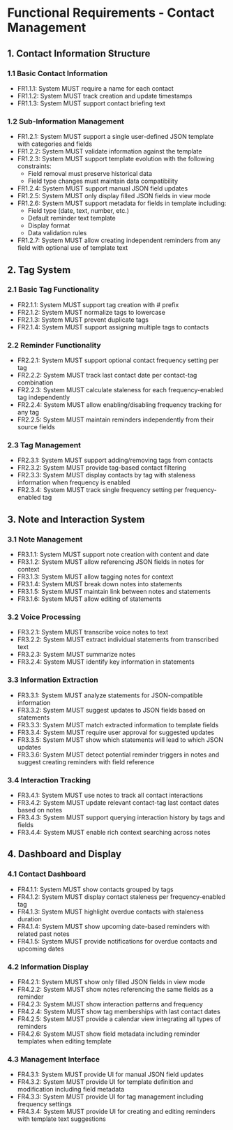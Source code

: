 # Functional Requirements - Contact Management

## 1. Contact Information Structure

### 1.1 Basic Contact Information
- FR1.1.1: System MUST require a name for each contact
- FR1.1.2: System MUST track creation and update timestamps
- FR1.1.3: System MUST support contact briefing text

### 1.2 Sub-Information Management
- FR1.2.1: System MUST support a single user-defined JSON template with categories and fields
- FR1.2.2: System MUST validate information against the template
- FR1.2.3: System MUST support template evolution with the following constraints:
  - Field removal must preserve historical data
  - Field type changes must maintain data compatibility
- FR1.2.4: System MUST support manual JSON field updates
- FR1.2.5: System MUST only display filled JSON fields in view mode
- FR1.2.6: System MUST support metadata for fields in template including:
  - Field type (date, text, number, etc.)
  - Default reminder text template
  - Display format
  - Data validation rules
- FR1.2.7: System MUST allow creating independent reminders from any field with optional use of template text

## 2. Tag System

### 2.1 Basic Tag Functionality
- FR2.1.1: System MUST support tag creation with # prefix
- FR2.1.2: System MUST normalize tags to lowercase
- FR2.1.3: System MUST prevent duplicate tags
- FR2.1.4: System MUST support assigning multiple tags to contacts

### 2.2 Reminder Functionality
- FR2.2.1: System MUST support optional contact frequency setting per tag
- FR2.2.2: System MUST track last contact date per contact-tag combination
- FR2.2.3: System MUST calculate staleness for each frequency-enabled tag independently
- FR2.2.4: System MUST allow enabling/disabling frequency tracking for any tag
- FR2.2.5: System MUST maintain reminders independently from their source fields

### 2.3 Tag Management
- FR2.3.1: System MUST support adding/removing tags from contacts
- FR2.3.2: System MUST provide tag-based contact filtering
- FR2.3.3: System MUST display contacts by tag with staleness information when frequency is enabled
- FR2.3.4: System MUST track single frequency setting per frequency-enabled tag

## 3. Note and Interaction System

### 3.1 Note Management
- FR3.1.1: System MUST support note creation with content and date
- FR3.1.2: System MUST allow referencing JSON fields in notes for context
- FR3.1.3: System MUST allow tagging notes for context
- FR3.1.4: System MUST break down notes into statements
- FR3.1.5: System MUST maintain link between notes and statements
- FR3.1.6: System MUST allow editing of statements

### 3.2 Voice Processing
- FR3.2.1: System MUST transcribe voice notes to text
- FR3.2.2: System MUST extract individual statements from transcribed text
- FR3.2.3: System MUST summarize notes
- FR3.2.4: System MUST identify key information in statements

### 3.3 Information Extraction
- FR3.3.1: System MUST analyze statements for JSON-compatible information
- FR3.3.2: System MUST suggest updates to JSON fields based on statements
- FR3.3.3: System MUST match extracted information to template fields
- FR3.3.4: System MUST require user approval for suggested updates
- FR3.3.5: System MUST show which statements will lead to which JSON updates
- FR3.3.6: System MUST detect potential reminder triggers in notes and suggest creating reminders with field reference

### 3.4 Interaction Tracking
- FR3.4.1: System MUST use notes to track all contact interactions
- FR3.4.2: System MUST update relevant contact-tag last contact dates based on notes
- FR3.4.3: System MUST support querying interaction history by tags and fields
- FR3.4.4: System MUST enable rich context searching across notes

## 4. Dashboard and Display

### 4.1 Contact Dashboard
- FR4.1.1: System MUST show contacts grouped by tags
- FR4.1.2: System MUST display contact staleness per frequency-enabled tag
- FR4.1.3: System MUST highlight overdue contacts with staleness duration
- FR4.1.4: System MUST show upcoming date-based reminders with related past notes
- FR4.1.5: System MUST provide notifications for overdue contacts and upcoming dates

### 4.2 Information Display
- FR4.2.1: System MUST show only filled JSON fields in view mode
- FR4.2.2: System MUST show notes referencing the same fields as a reminder
- FR4.2.3: System MUST show interaction patterns and frequency
- FR4.2.4: System MUST show tag memberships with last contact dates
- FR4.2.5: System MUST provide a calendar view integrating all types of reminders
- FR4.2.6: System MUST show field metadata including reminder templates when editing template

### 4.3 Management Interface
- FR4.3.1: System MUST provide UI for manual JSON field updates
- FR4.3.2: System MUST provide UI for template definition and modification including field metadata
- FR4.3.3: System MUST provide UI for tag management including frequency settings
- FR4.3.4: System MUST provide UI for creating and editing reminders with template text suggestions
